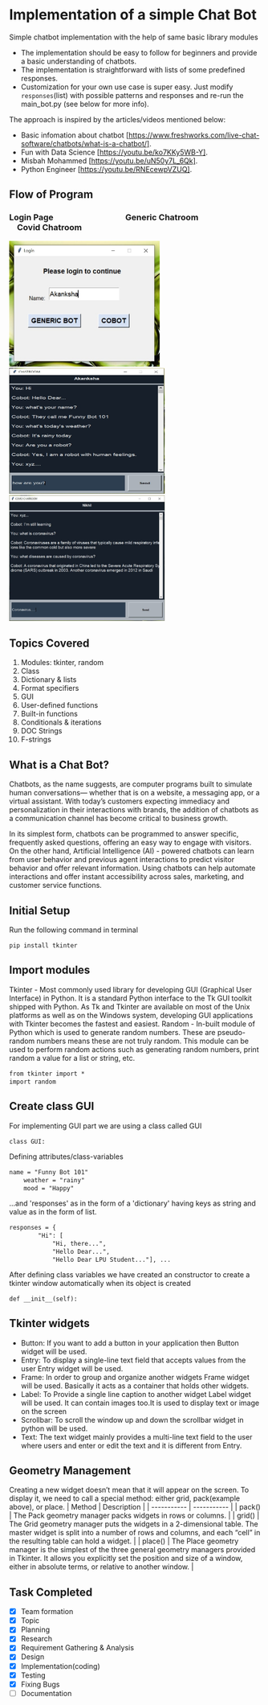 # Implementation of a simple Chat Bot
Simple chatbot implementation with the help of same basic library modules

- The implementation should be easy to follow for beginners and provide a basic understanding of chatbots.
- The implementation is straightforward with lists of some predefined responses.
- Customization for your own use case is super easy. Just modify `responses`(list) with possible patterns and responses and re-run the main_bot.py (see below for more info).

The approach is inspired by the articles/videos mentioned below:
- Basic infomation about chatbot [https://www.freshworks.com/live-chat-software/chatbots/what-is-a-chatbot/].
- Fun with Data Science [https://youtu.be/ko7KKy5WB-Y].
- Misbah Mohammed [https://youtu.be/uN50y7L_6Qk].
- Python Engineer [https://youtu.be/RNEcewpVZUQ].

## Flow of Program
### Login Page &nbsp; &nbsp; &nbsp; &nbsp; &nbsp; &nbsp; &nbsp; &nbsp; &nbsp; &nbsp; &nbsp; &nbsp; &nbsp; &nbsp; &nbsp; &nbsp; &nbsp; &nbsp; Generic Chatroom &nbsp; &nbsp; &nbsp; &nbsp; &nbsp; &nbsp; &nbsp; &nbsp; &nbsp; &nbsp; &nbsp; &nbsp; &nbsp; &nbsp; &nbsp;&nbsp; &nbsp; &nbsp; Covid Chatroom
<img src="login.png" alt="independence" width="300" height="250">  &nbsp; <img src="generic.png" alt="independence" width="310" height="250"> &nbsp; <img src="covid bot.png" alt="independence" width="310" height="250">

## Topics Covered
1. Modules: tkinter, random
2. Class
3. Dictionary & lists
4. Format specifiers
5. GUI 
6. User-defined functions
7. Built-in functions
8. Conditionals & iterations
9. DOC Strings
10. F-strings

## What is a Chat Bot?
<p>
Chatbots, as the name suggests, are computer programs built to simulate human conversations— whether that is on a website, a messaging app, or a virtual assistant. With today’s customers expecting immediacy and personalization in their interactions with brands, the addition of chatbots as a communication channel has become critical to business growth.
</p>
<p>
In its simplest form, chatbots can be programmed to answer specific, frequently asked questions, offering an easy way to engage with visitors. On the other hand, Artificial Intelligence (AI) - powered chatbots can learn from user behavior and previous agent interactions to predict visitor behavior and offer relevant information. Using chatbots can help automate interactions and offer instant accessibility across sales, marketing, and customer service functions.</p>

## Initial Setup
Run the following command in terminal
```console
pip install tkinter
```
## Import modules
Tkinter - Most commonly used library for developing GUI (Graphical User Interface) in Python. It is a standard Python interface to the Tk GUI toolkit shipped with Python. As Tk and Tkinter are available on most of the Unix platforms as well as on the Windows system, developing GUI applications with Tkinter becomes the fastest and easiest.
Random -  In-built module of Python which is used to generate random numbers. These are pseudo-random numbers means these are not truly random. This module can be used to perform random actions such as generating random numbers, print random a value for a list or string, etc.
```console
from tkinter import *
import random
```
## Create class GUI 
For implementing GUI part we are using a class called GUI
```console
class GUI:
```
Defining attributes/class-variables
```console
name = "Funny Bot 101"
    weather = "rainy"
    mood = "Happy"
```
...and 'responses' as in the form of a 'dictionary' having keys as string and value as in the form of list.
```console
responses = {
        "Hi": [
            "Hi, there...",
            "Hello Dear...",
            "Hello Dear LPU Student..."], ...
```
After defining class variables we have created an constructor to create a tkinter window automatically when its object is created
```console
def __init__(self):
```
## Tkinter widgets
- Button: If you want to add a button in your application then Button widget will be used.
- Entry: To display a single-line text field that accepts values from the user Entry widget will be used.
- Frame: In order to group and organize another widgets Frame widget will be used. Basically it acts as a container that holds other widgets.
- Label: To Provide a single line caption to another widget Label widget will be used. It can contain images too.It is used to display text or image on the screen
- Scrollbar: To scroll the window up and down the scrollbar widget in python will be used.
- Text: The text widget mainly provides a multi-line text field to the user where users and enter or edit the text and it is different from Entry.
## Geometry Management
Creating a new widget doesn’t mean that it will appear on the screen. To display it, we need to call a special method: either grid, pack(example above), or place. 
| Method | Description |
| ----------- | ----------- |
| pack() | The Pack geometry manager packs widgets in rows or columns. |
| grid() | The Grid geometry manager puts the widgets in a 2-dimensional table. The master widget is split into a number of rows and columns, and each “cell” in the resulting table can hold a widget. |
| place() | The Place geometry manager is the simplest of the three general geometry managers provided in Tkinter. It allows you explicitly set the position and size of a window, either in absolute terms, or relative to another window. |

## Task Completed
- [x] Team formation
- [x] Topic
- [x] Planning
- [x] Research
- [x] Requirement Gathering & Analysis
- [x] Design
- [x] Implementation(coding)
- [x] Testing
- [x] Fixing Bugs
- [ ] Documentation

[^1]: The project is developed by Akanksha Verma and Nikhil Kumar under 3rd semester for python(INT 213).
